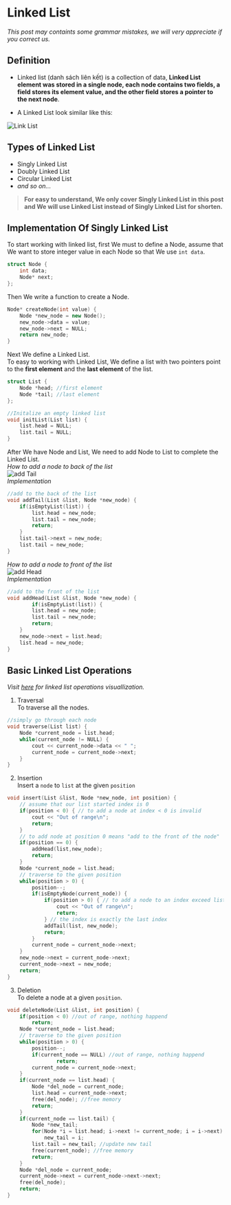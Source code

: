 # Linked List
*This post may containts some grammar mistakes, we will very appreciate if you correct us.*

## Definition

- Linked list (danh sách liên kết) is a collection of data, **Linked List element was stored in a single node, each node contains two fields, a field stores its element value, and the other field stores a pointer to the next node**.

- A Linked List look similar like this:

![Link List](https://static.javatpoint.com/ds/images/linked-list.png)

## Types of Linked List
- Singly Linked List
- Doubly Linked List
- Circular Linked List
- *and so on...*

>**For easy to understand, We only cover Singly Linked List in this post and We will use Linked List instead of Singly Linked List for shorten.**
## Implementation Of Singly Linked List
To start working with linked list, first We must to define a Node, assume that We want to store integer value in each Node so that We use `int data`.
```cpp
struct Node {
	int data;
	Node* next;
};
```
Then We write a function to create a Node.
```cpp
Node* createNode(int value) {
	Node *new_node = new Node();
	new_node->data = value;
	new_node->next = NULL;
	return new_node;
}
```
Next We define a Linked List.\
To easy to working with Linked List, We define a list with two pointers point to the **first element** and the **last element** of the list.
```cpp
struct List {
	Node *head; //first element
	Node *tail; //last element
};

//Initalize an empty linked list
void initList(List list) {
	list.head = NULL;
	list.tail = NULL;
}
```
After We have Node and List, We need to add Node to List to complete the Linked List.\
*How to add a node to back of the list*\
![add Tail](https://s3.ap-south-1.amazonaws.com/afteracademy-server-uploads/types-of-linked-list-and-operation-on-linked-list-insert-end-684624578d427ddd.png)\
*Implementation*
```cpp
//add to the back of the list
void addTail(List &list, Node *new_node) {
	if(isEmptyList(list)) {
		list.head = new_node;
		list.tail = new_node;
		return;
	}
	list.tail->next = new_node;
	list.tail = new_node;
}
```
*How to add a node to front of the list*\
![add Head](https://s3.ap-south-1.amazonaws.com/afteracademy-server-uploads/types-of-linked-list-and-operation-on-linked-list-insert-begin-c5d6d8aebb19c584.png)\
*Implementation*
```cpp
//add to the front of the list
void addHead(List &list, Node *new_node) {
		if(isEmptyList(list)) {
		list.head = new_node;
		list.tail = new_node;
		return;
	}
	new_node->next = list.head;
	list.head = new_node;
}
```
## Basic Linked List Operations
*Visit [here](https://visualgo.net/en/list) for linked list operations visuallization.*
1. Traversal\
To traverse all the nodes.
```cpp
//simply go through each node
void traverse(List list) {
	Node *current_node = list.head;
	while(current_node != NULL) {
		cout << current_node->data << " ";
		current_node = current_node->next;
	}
}
```
2. Insertion\
Insert a `node` to `list` at the given `position`
```cpp
void insert(List &list, Node *new_node, int position) {
	// assume that our list started index is 0
	if(position < 0) { // to add a node at index < 0 is invalid
		cout << "Out of range\n";
		return;
	}
	// to add node at position 0 means "add to the front of the node"
	if(position == 0) { 
		addHead(list,new_node);
		return;
	}
	Node *current_node = list.head;
	// traverse to the given position
	while(position > 0) {
		position--;
		if(isEmptyNode(current_node)) {
			if(position > 0) { // to add a node to an index exceed list range
				cout << "Out of range\n";
				return;
			} // the index is exactly the last index
			addTail(list, new_node);
			return;
		}
		current_node = current_node->next;
	}
	new_node->next = current_node->next;
	current_node->next = new_node;
	return;
}
```
3. Deletion\
To delete a node at a given `position`.
```cpp
void deleteNode(List &list, int position) {
	if(position < 0) //out of range, nothing happend
		return;
	Node *current_node = list.head;
	// traverse to the given position
	while(position > 0) {
		position--;
		if(current_node == NULL) //out of range, nothing happend
				return;
		current_node = current_node->next;
	}
	if(current_node == list.head) {
		Node *del_node = current_node;
		list.head = current_node->next;
		free(del_node); //free memory
		return;
	}
	if(current_node == list.tail) {
		Node *new_tail;
		for(Node *i = list.head; i->next != current_node; i = i->next) //search for new tail
			new_tail = i;
		list.tail = new_tail; //update new tail
		free(current_node); //free memory
		return;
	}
	Node *del_node = current_node;
	current_node->next = current_node->next->next;
	free(del_node);
	return;
}
```